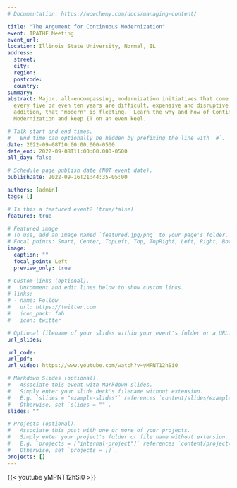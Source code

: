 ```yaml
---
# Documentation: https://wowchemy.com/docs/managing-content/

title: "The Argument for Continuous Modernization"
event: IPATHE Meeting
event_url:
location: Illinois State University, Normal, IL
address:
  street:
  city:
  region:
  postcode:
  country:
summary:
abstract: Major, all-encompassing, modernization initiatives that come once
  every five or even ten years are difficult, expensive and disruptive.  In
  addition, that "modern" is fleeting.  Learn the why and how of Continuous
  Modernization and keep IT on an even keel.

# Talk start and end times.
#   End time can optionally be hidden by prefixing the line with `#`.
date: 2022-09-08T10:00:00.000-0500
date_end: 2022-09-08T11:00:00.000-0500
all_day: false

# Schedule page publish date (NOT event date).
publishDate: 2022-09-16T21:44:35-05:00

authors: [admin]
tags: []

# Is this a featured event? (true/false)
featured: true

# Featured image
# To use, add an image named `featured.jpg/png` to your page's folder. 
# Focal points: Smart, Center, TopLeft, Top, TopRight, Left, Right, BottomLeft, Bottom, BottomRight.
image:
  caption: ""
  focal_point: Left
  preview_only: true

# Custom links (optional).
#   Uncomment and edit lines below to show custom links.
# links:
# - name: Follow
#   url: https://twitter.com
#   icon_pack: fab
#   icon: twitter

# Optional filename of your slides within your event's folder or a URL.
url_slides:

url_code:
url_pdf:
url_video: https://www.youtube.com/watch?v=yMPNT12hSi0

# Markdown Slides (optional).
#   Associate this event with Markdown slides.
#   Simply enter your slide deck's filename without extension.
#   E.g. `slides = "example-slides"` references `content/slides/example-slides.md`.
#   Otherwise, set `slides = ""`.
slides: ""

# Projects (optional).
#   Associate this post with one or more of your projects.
#   Simply enter your project's folder or file name without extension.
#   E.g. `projects = ["internal-project"]` references `content/project/deep-learning/index.md`.
#   Otherwise, set `projects = []`.
projects: []
---
```


{{< youtube yMPNT12hSi0 >}}
